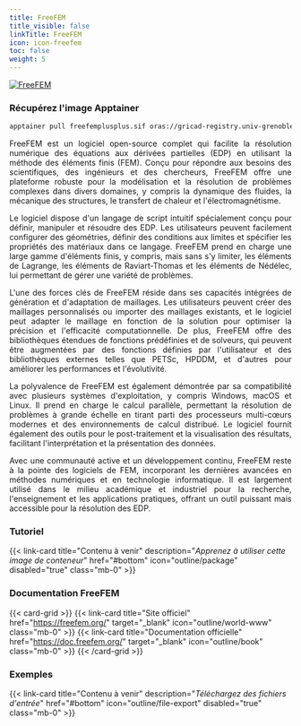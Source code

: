 ```yaml
---
title: FreeFEM
title_visible: false
linkTitle: FreeFEM
icon: icon-freefem
toc: false
weight: 5
---
```


<a href="https://freefem.org/" target="_blank" class="codes-pages-top-logo">
    <img alt="FreeFEM" class="logo-freefem">
</a>

### Récupérez l'image Apptainer

```bash
apptainer pull freefemplusplus.sif oras://gricad-registry.univ-grenoble-alpes.fr/diamond/apptainer/apptainer-singularity-projects/freefemplusplus.sif:latest
```

<div align="justify">

FreeFEM est un logiciel open-source complet qui facilite la résolution numérique des équations aux dérivées partielles (EDP) en utilisant la méthode des éléments finis (FEM). Conçu pour répondre aux besoins des scientifiques, des ingénieurs et des chercheurs, FreeFEM offre une plateforme robuste pour la modélisation et la résolution de problèmes complexes dans divers domaines, y compris la dynamique des fluides, la mécanique des structures, le transfert de chaleur et l'électromagnétisme.

Le logiciel dispose d'un langage de script intuitif spécialement conçu pour définir, manipuler et résoudre des EDP. Les utilisateurs peuvent facilement configurer des géométries, définir des conditions aux limites et spécifier les propriétés des matériaux dans ce langage. FreeFEM prend en charge une large gamme d'éléments finis, y compris, mais sans s'y limiter, les éléments de Lagrange, les éléments de Raviart-Thomas et les éléments de Nédélec, lui permettant de gérer une variété de problèmes.

L'une des forces clés de FreeFEM réside dans ses capacités intégrées de génération et d'adaptation de maillages. Les utilisateurs peuvent créer des maillages personnalisés ou importer des maillages existants, et le logiciel peut adapter le maillage en fonction de la solution pour optimiser la précision et l'efficacité computationnelle. De plus, FreeFEM offre des bibliothèques étendues de fonctions prédéfinies et de solveurs, qui peuvent être augmentées par des fonctions définies par l'utilisateur et des bibliothèques externes telles que PETSc, HPDDM, et d'autres pour améliorer les performances et l'évolutivité.

La polyvalence de FreeFEM est également démontrée par sa compatibilité avec plusieurs systèmes d'exploitation, y compris Windows, macOS et Linux. Il prend en charge le calcul parallèle, permettant la résolution de problèmes à grande échelle en tirant parti des processeurs multi-cœurs modernes et des environnements de calcul distribué. Le logiciel fournit également des outils pour le post-traitement et la visualisation des résultats, facilitant l'interprétation et la présentation des données.

Avec une communauté active et un développement continu, FreeFEM reste à la pointe des logiciels de FEM, incorporant les dernières avancées en méthodes numériques et en technologie informatique. Il est largement utilisé dans le milieu académique et industriel pour la recherche, l'enseignement et les applications pratiques, offrant un outil puissant mais accessible pour la résolution des EDP.

</div>

<h3 class="mb-1">Tutoriel</h3>

{{< link-card title="Contenu à venir" description="<i>Apprenez à utiliser cette image de conteneur</i>" href="#bottom" icon="outline/package" disabled="true" class="mb-0" >}}

<h3 class="mb-1 mt-3">Documentation FreeFEM</h3>

{{< card-grid >}}
{{< link-card title="Site officiel" href="https://freefem.org/" target="_blank" icon="outline/world-www" class="mb-0" >}}
{{< link-card title="Documentation officielle" href="https://doc.freefem.org/" target="_blank" icon="outline/book" class="mb-0" >}}
{{< /card-grid >}}

<h3 class="mb-1 mt-3">Exemples</h3>

{{< link-card title="Contenu à venir" description="<i>Téléchargez des fichiers d'entrée</i>" href="#bottom" icon="outline/file-export" disabled="true" class="mb-0" >}}

